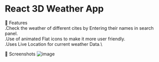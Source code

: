 # React 3D Weather App
📌 Features\
    .Check the weather of different cites by Entering their names in search panel.\
    .Use of animated Flat icons to make it more user friendly.\
    .Uses Live Location for current weather Data.\

📸 Screenshots
 ![image](https://github.com/user-attachments/assets/cf5abfc1-366a-481b-aa34-05b1f8ba09a7)

